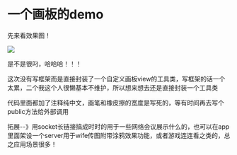 一个画板的demo
=============

<p>先来看效果图！</p>

![](https://github.com/luying6/LuDrawBoard/tree/master/gif/gif-2.gif)

<p>是不是很叼，哈哈哈！！！</p>
<p>这次没有写框架而是直接封装了一个自定义画板view的工具类，写框架的话一个太累，二个我这个人很懒基本不维护，所以想来想去还是直接封装一个工具类</p>
<p>代码里面都加了注释纯中文，画笔和橡皮擦的宽度是写死的，等有时间再去写个public方法给外部调用</p>
<p>拓展--》用socket长链接搞成时时的用于一些网络会议展示什么的，也可以在app里面架设一个server用于wife传图附带涂鸦效果功能，或者游戏连连看之类的，总之应用场景很多！</p>


